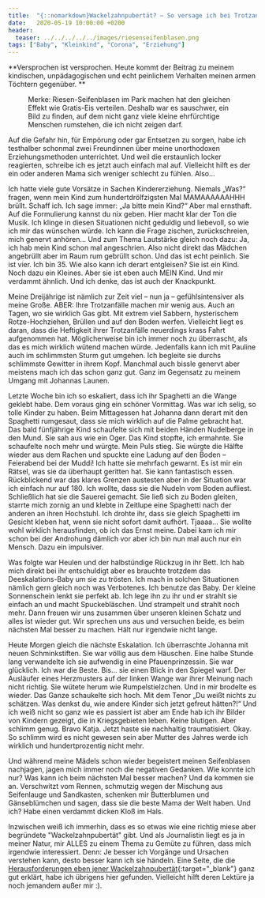 ```yaml
---
title:  "{::nomarkdown}Wackelzahnpubertät? – So versage ich bei Trotzanfällen {:/}"
date:   2020-05-19 10:00:00 +0200
header:
  teaser: ../../../../../images/riesenseifenblasen.png
tags: ["Baby", "Kleinkind", "Corona", "Erziehung"]
---
```


**Versprochen ist versprochen. Heute kommt der Beitrag zu meinem kindischen, unpädagogischen und echt peinlichem Verhalten meinen armen Töchtern gegenüber. **

<figure>
  <img src="../../../../../images/riesenseifenblasen.png" alt="">
  <figcaption>Merke: Riesen-Seifenblasen im Park machen hat den gleichen Effekt wie Gratis-Eis verteilen. Deshalb war es sauschwer, ein Bild zu finden, auf dem nicht ganz viele kleine ehrfürchtige Menschen rumstehen, die ich nicht zeigen darf.</figcaption>
</figure>

Auf die Gefahr hin, für Empörung oder gar Entsetzen zu sorgen, habe ich testhalber schonmal zwei Freundinnen über meine unorthodoxen Erziehungsmethoden unterrichtet. Und weil die erstaunlich locker reagierten, schreibe ich es jetzt auch einfach mal auf. Vielleicht hilft es der ein oder anderen Mama sich weniger schlecht zu fühlen. Also…

Ich hatte viele gute Vorsätze in Sachen Kindererziehung. Niemals „Was?“ fragen, wenn mein Kind zum hundertdrölfzigsten Mal MAMAAAAAAHHH brüllt. Schaff ich. Ich sage immer: „Ja bitte mein Kind?“ Aber mal ernsthaft. Auf die Formulierung kannst du nix geben. Hier macht klar der Ton die Musik. Ich klinge in diesen Situationen nicht geduldig und liebevoll, so wie ich mir das wünschen würde. Ich kann die Frage zischen, zurückschreien, mich genervt anhören… Und zum Thema Lautstärke gleich noch dazu: Ja, ich hab mein Kind schon mal angeschrien. Also nicht direkt das Mädchen angebrüllt aber im Raum rum gebrüllt schon. Und das ist echt peinlich. Sie ist vier. Ich bin 35. Wie also kann ich derart entgleisen? Sie ist ein Kind. Noch dazu ein Kleines. Aber sie ist eben auch MEIN Kind. Und mir verdammt ähnlich. Und ich denke, das ist auch der Knackpunkt.

Meine Dreijährige ist nämlich zur Zeit viel – nun ja – gefühlsintensiver als meine Große. ABER: Ihre Trotzanfälle machen mir wenig aus. Auch an Tagen, wo sie wirklich Gas gibt. Mit extrem viel Sabbern, hysterischem Rotze-Hochziehen, Brüllen und auf den Boden werfen. Vielleicht liegt es daran, dass die Heftigkeit ihrer Trotzanfälle neuerdings krass Fahrt aufgenommen hat. Möglicherweise bin ich immer noch zu überrascht, als das es mich wirklich wütend machen würde. Jedenfalls kann ich mit Pauline auch im schlimmsten Sturm gut umgehen. Ich begleite sie durchs schlimmste Gewitter in ihrem Kopf. Manchmal auch bissle genervt aber meistens mach ich das schon ganz gut. Ganz im Gegensatz zu meinem Umgang mit Johannas Launen. 

Letzte Woche bin ich so eskaliert, dass ich ihr Spaghetti an die Wange geklebt habe. Dem voraus ging ein schöner Vormittag. Was war ich selig, so tolle Kinder zu haben. Beim Mittagessen hat Johanna dann derart mit den Spaghetti rumgesaut, dass sie mich wirklich auf die Palme gebracht hat. Das bald fünfjährige Kind schaufelte sich mit beiden Händen Nudelberge in den Mund. Sie sah aus wie ein Oger. Das Kind stopfte, ich ermahnte. Sie schaufelte noch mehr und würgte. Mein Puls stieg. Sie würgte die Hälfte wieder aus dem Rachen und spuckte eine Ladung auf den Boden – Feierabend bei der Muddi! Ich hatte sie mehrfach gewarnt. Es ist mir ein Rätsel, was sie da überhaupt geritten hat. Sie kann fantastisch essen. Rückblickend war das klares Grenzen austesten aber in der Situation war ich einfach nur auf 180. Ich wollte, dass sie die Nudeln vom Boden aufliest. Schließlich hat sie die Sauerei gemacht. Sie ließ sich zu Boden gleiten, starrte mich zornig an und klebte in Zeitlupe eine Spaghetti nach der anderen an ihren Hochstuhl. Ich drohte ihr, dass sie gleich Spaghetti im Gesicht kleben hat, wenn sie nicht sofort damit aufhört. Tjaaaa… Sie wollte wohl wirklich herausfinden, ob ich das Ernst meine. Dabei kam ich mir schon bei der Androhung dämlich vor aber ich bin nun mal auch nur ein Mensch. Dazu ein impulsiver. 

Was folgte war Heulen und der halbstündige Rückzug in ihr Bett. Ich hab mich direkt bei ihr entschuldigt aber es brauchte trotzdem das Deeskalations-Baby um sie zu trösten. Ich mach in solchen Situationen nämlich gern gleich noch was Verbotenes. Ich benutze das Baby. Der kleine Sonnenschein lenkt sie perfekt ab. Ich lege ihn zu ihr und er strahlt sie einfach an und macht Spuckebläschen. Und strampelt und strahlt noch mehr. Dann freuen wir uns zusammen über unseren kleinen Schatz und alles ist wieder gut. Wir sprechen uns aus und versuchen beide, es beim nächsten Mal besser zu machen. Hält nur irgendwie nicht lange.

Heute Morgen gleich die nächste Eskalation. Ich überraschte Johanna mit neuen Schminkstiften. Sie war völlig aus dem Häuschen. Eine halbe Stunde lang verwandelte ich sie aufwendig in eine Pfauenprinzessin. Sie war glücklich. Ich war die Beste. Bis… sie einen Blick in den Spiegel warf. Der Ausläufer eines Herzmusters auf der linken Wange war ihrer Meinung nach nicht richtig. Sie wütete herum wie Rumpelstielzchen. Und in mir brodelte es wieder. Das Ganze schaukelte sich hoch. Mit dem Tenor „Du weißt nichts zu schätzen. Was denkst du, wie andere Kinder sich jetzt gefreut hätten?!“ Und ich weiß nicht so ganz wie es passiert ist aber am Ende hab ich ihr Bilder von Kindern gezeigt, die in Kriegsgebieten leben. Keine blutigen. Aber schlimm genug. Bravo Katja. Jetzt haste sie nachhaltig traumatisiert. Okay. So schlimm wird es nicht gewesen sein aber Mutter des Jahres werde ich wirklich und hundertprozentig nicht mehr. 

Und während meine Mädels schon wieder begeistert meinen Seifenblasen nachjagen, jagen mich immer noch die negativen Gedanken. Wie konnte ich nur? Was kann ich beim nächsten Mal besser machen? Und da kommen sie an. Verschwitzt vom Rennen, schmutzig wegen der Mischung aus Seifenlauge und Sandkasten, schenken mir Butterblumen und Gänseblümchen und sagen, dass sie die beste Mama der Welt haben. Und ich? Habe einen verdammt dicken Kloß im Hals. 

Inzwischen weiß ich immerhin, dass es so etwas wie eine richtig miese aber begründete "Wackelzahnpubertät" gibt. Und als Journalistin liegt es ja in meiner Natur, mir ALLES zu einem Thema zu Gemüte zu führen, dass mich irgendwie interessiert. Denn: Je besser ich Vorgänge und Ursachen verstehen kann, desto besser kann ich sie händeln. Eine Seite, die die [Herausforderungen eben jener Wackelzahnpubertät](https://starkekids.com/wackelzahnpubertaet/){:target="_blank"} ganz gut erklärt, habe ich übrigens hier gefunden. Vielleicht hilft deren Lektüre ja noch jemandem außer mir :). 











 






 





  


  






					 


 
 








